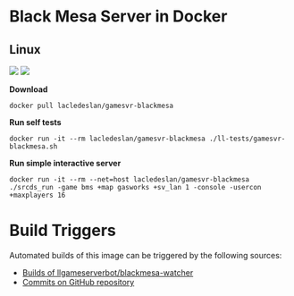 # Black Mesa Server in Docker

## Linux
[![](https://images.microbadger.com/badges/version/lacledeslan/gamesvr-blackmesa.svg)](https://microbadger.com/images/lacledeslan/gamesvr-blackmesa "Get your own version badge on microbadger.com")
[![](https://images.microbadger.com/badges/image/lacledeslan/gamesvr-blackmesa.svg)](https://microbadger.com/images/lacledeslan/gamesvr-blackmesa "Get your own image badge on microbadger.com")

**Download**
```
docker pull lacledeslan/gamesvr-blackmesa
```

**Run self tests**
```
docker run -it --rm lacledeslan/gamesvr-blackmesa ./ll-tests/gamesvr-blackmesa.sh
```

**Run simple interactive server**
```
docker run -it --rm --net=host lacledeslan/gamesvr-blackmesa ./srcds_run -game bms +map gasworks +sv_lan 1 -console -usercon  +maxplayers 16
```

# Build Triggers
Automated builds of this image can be triggered by the following sources:
* [Builds of llgameserverbot/blackmesa-watcher](https://hub.docker.com/r/llgameserverbot/blackmesa-watcher/)
* [Commits on GitHub repository](https://github.com/LacledesLAN/gamesvr-srcds-blackmesa)
